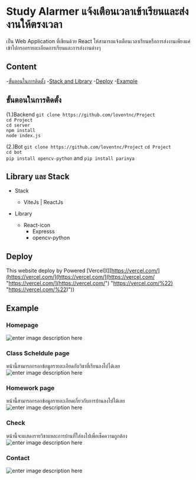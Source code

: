 # Study Alarmer แจ้งเตือนเวลาเข้าเรียนและส่งงานให้ตรงเวลา

เป็น Web Application ที่เขียนด้วย React ให้สามารถแจ้งเตือนเวลาเรียนหรือการส่งงานเพียงแค่เข้าไปกรอกรายละเอียดการเรียนและการส่งงานต่างๆ

## Content

-[ขั้นตอนในการติดตั้ง](#%E0%B8%82%E0%B8%B1%E0%B9%89%E0%B8%99%E0%B8%95%E0%B8%AD%E0%B8%99%E0%B9%83%E0%B8%99%E0%B8%81%E0%B8%B2%E0%B8%A3%E0%B8%95%E0%B8%B4%E0%B8%94%E0%B8%95%E0%B8%B1%E0%B9%89%E0%B8%87) 
-[Stack and Library](#Stack%20and%20Library) 
-[Deploy](#deploy) 
-[Example](#Example)

## ขั้นตอนในการติดตั้ง
(1.)Backend `git clone https://github.com/loventnc/Project`  
`cd Project`  
`cd server`  
`npm install`  
`node index.js`

(2.)Bot `git clone https://github.com/loventnc/Project` 
 `cd Project`  
 `cd bot`  
`pip install opencv-python` 
and `pip install parinya`


## Library และ Stack
-   Stack
    -   ViteJs | ReactJs

-   Library
    -   React-icon
        -   Expresss
        -   opencv-python

## Deploy
This website deploy by Powered [Vercel]([[https://vercel.com/](https://vercel.com/](https://vercel.com/](https://vercel.com/ "https://vercel.com/](https://vercel.com/") "[https://vercel.com/%22)](https://vercel.com/%22) "https://vercel.com/%22)"))

## Example

### Homepage

![enter image description here](https://media.discordapp.net/attachments/990611337635823646/1112290050638618634/image.png?width=1177&height=662)

### Class Scheldule page
หน้านี้สามารถกรอกข้อมูลรายละเอียดกับวิชาที่เรียนลงไปได้เลย
![enter image description here](https://media.discordapp.net/attachments/990611337635823646/1112288468639436871/image.png?width=1177&height=662)

### Homework page 
หน้านี้สามารถกรอกข้อมูลรายละเอียดเกี่ยวกับการบ้านลงไปได้เลย
![enter image description here](https://media.discordapp.net/attachments/990611337635823646/1112288567432073266/image.png?width=1177&height=662)

### Check
หน้านี้จะแเสดงรายวิชาแหละการบ้านที่ใส่ลงไปเพื่อเช็คความถูกต้อง
![enter image description here](https://media.discordapp.net/attachments/990611337635823646/1112290652923887666/image.png?width=1177&height=662)

### Contact
![enter image description here](https://media.discordapp.net/attachments/990611337635823646/1112289376043532358/image.png?width=1177&height=662)